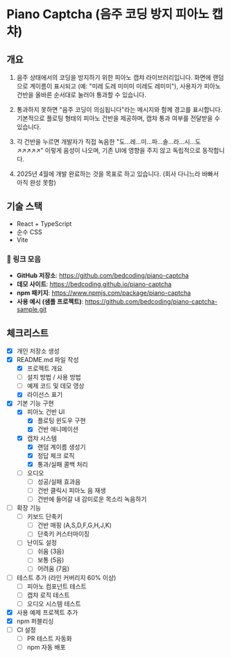 # Piano Captcha (음주 코딩 방지 피아노 캡챠)

## 개요
1. 음주 상태에서의 코딩을 방지하기 위한 피아노 캡챠 라이브러리입니다.
화면에 랜덤으로 계이름이 표시되고 (예: "미레 도레 미미미 미레도 레미미"), 사용자가 피아노 건반을 올바른 순서대로 눌러야 통과할 수 있습니다.

2. 통과하지 못하면 "음주 코딩이 의심됩니다"라는 메시지와 함께 경고를 표시합니다.
기본적으로 플로팅 형태의 피아노 건반을 제공하며, 캡챠 통과 여부를 전달받을 수 있습니다.

3. 각 건반을 누르면 개발자가 직접 녹음한 "도...레...미...파...솔...라...시...도↗↗↗↗↗" 이렇게 음성이 나오며,
기존 UI에 영향을 주지 않고 독립적으로 동작합니다.

4. 2025년 4월에 개발 완료하는 것을 목표로 하고 있습니다. (회사 다니느라 바빠서 아직 완성 못함)

## 기술 스택
- React + TypeScript
- 순수 CSS
- Vite

### 🔗 링크 모음
- **GitHub 저장소**: https://github.com/bedcoding/piano-captcha
- **데모 사이트**: https://bedcoding.github.io/piano-captcha
- **npm 패키지**: https://www.npmjs.com/package/piano-captcha
- **사용 예시 (샘플 프로젝트)**: https://github.com/bedcoding/piano-captcha-sample.git

## 체크리스트
- [x] 개인 저장소 생성
- [x] README.md 파일 작성
  - [x] 프로젝트 개요
  - [ ] 설치 방법 / 사용 방법
  - [ ] 예제 코드 및 데모 영상
  - [x] 라이선스 표기
- [x] 기본 기능 구현
  - [x] 피아노 건반 UI
    - [x] 플로팅 윈도우 구현
    - [x] 건반 애니메이션
  - [x] 캡챠 시스템
    - [x] 랜덤 계이름 생성기
    - [x] 정답 체크 로직
    - [x] 통과/실패 콜백 처리
  - [ ] 오디오
    - [ ] 성공/실패 효과음
    - [ ] 건반 클릭시 피아노 음 재생
    - [ ] 건반에 들어갈 내 감미로운 목소리 녹음하기
- [ ] 확장 기능
  - [ ] 키보드 단축키
    - [ ] 건반 매핑 (A,S,D,F,G,H,J,K)
    - [ ] 단축키 커스터마이징
  - [ ] 난이도 설정
    - [ ] 쉬움 (3음)
    - [ ] 보통 (5음)
    - [ ] 어려움 (7음)
- [ ] 테스트 추가 (라인 커버리지 60% 이상)
  - [ ] 피아노 컴포넌트 테스트
  - [ ] 캡챠 로직 테스트
  - [ ] 오디오 시스템 테스트
- [x] 사용 예제 프로젝트 추가
- [x] npm 퍼블리싱
- [ ] CI 설정
  - [ ] PR 테스트 자동화
  - [ ] npm 자동 배포
